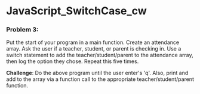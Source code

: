 # JavaScript_SwitchCase_cw

### Problem 3:
Put the start of your program in a main function. Create an attendance array. Ask the user if a teacher, student, or parent is checking in. Use a switch statement to add the teacher/student/parent to the attendance array, then log the option they chose. Repeat this five times.

<strong>Challenge</strong>: Do the above program until the user enter's 'q'. Also, print and add to the array via a function call to the appropriate teacher/student/parent function.
